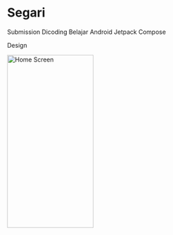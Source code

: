 # Segari
Submission Dicoding Belajar Android Jetpack Compose

<p>Design</p>

<img src="https://github.com/marwanhn/Segari/assets/66239132/e3b76aa3-356a-4713-953a-297944bde8db"
     alt="Home Screen"
     style="float: left; margin-right: 10px;"
     width="200"
     height="400"/>
